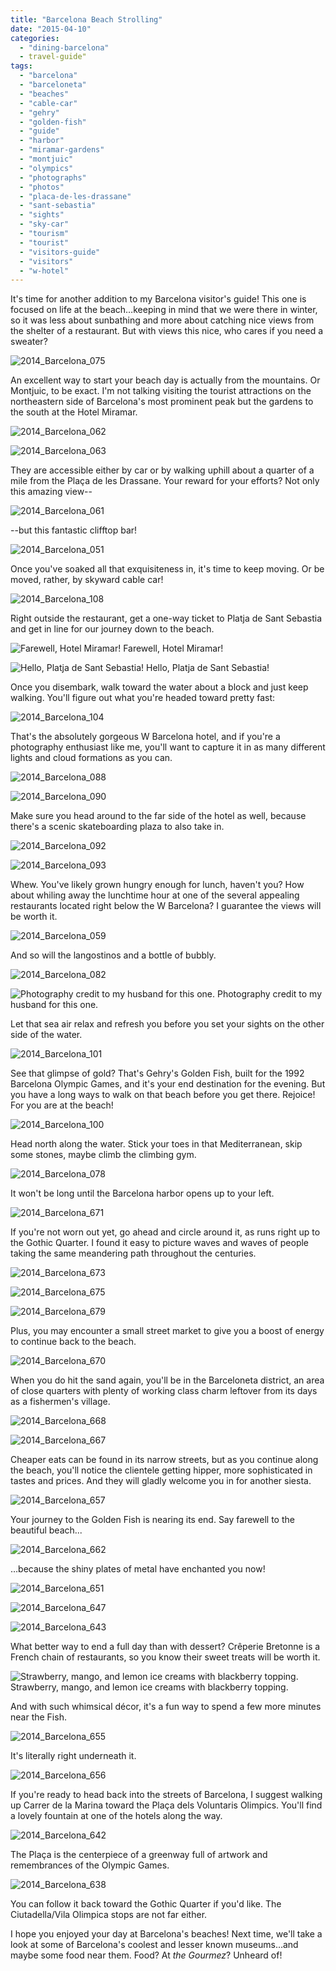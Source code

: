 ```yaml
---
title: "Barcelona Beach Strolling"
date: "2015-04-10"
categories:
  - "dining-barcelona"
  - travel-guide"
tags:
  - "barcelona"
  - "barceloneta"
  - "beaches"
  - "cable-car"
  - "gehry"
  - "golden-fish"
  - "guide"
  - "harbor"
  - "miramar-gardens"
  - "montjuic"
  - "olympics"
  - "photographs"
  - "photos"
  - "placa-de-les-drassane"
  - "sant-sebastia"
  - "sights"
  - "sky-car"
  - "tourism"
  - "tourist"
  - "visitors-guide"
  - "visitors"
  - "w-hotel"
---
```


It's time for another addition to my Barcelona visitor's guide! This one is focused on life at the beach…keeping in mind that we were there in winter, so it was less about sunbathing and more about catching nice views from the shelter of a restaurant. But with views this nice, who cares if you need a sweater?

![2014_Barcelona_075](http://s3.amazonaws.com/thegourmez-wpmedia/2015/04/2014_Barcelona_075-500x333.jpg)

An excellent way to start your beach day is actually from the mountains. Or Montjuic, to be exact. I'm not talking visiting the tourist attractions on the northeastern side of Barcelona's most prominent peak but the gardens to the south at the Hotel Miramar.

![2014_Barcelona_062](http://s3.amazonaws.com/thegourmez-wpmedia/2015/04/2014_Barcelona_062-500x343.jpg)

![2014_Barcelona_063](http://s3.amazonaws.com/thegourmez-wpmedia/2015/04/2014_Barcelona_063-500x333.jpg)

They are accessible either by car or by walking uphill about a quarter of a mile from the Plaça de les Drassane. Your reward for your efforts? Not only this amazing view--

![2014_Barcelona_061](http://s3.amazonaws.com/thegourmez-wpmedia/2015/04/2014_Barcelona_061-500x184.jpg)

\--but this fantastic clifftop bar!

![2014_Barcelona_051](http://s3.amazonaws.com/thegourmez-wpmedia/2015/04/2014_Barcelona_051-500x333.jpg)

Once you've soaked all that exquisiteness in, it's time to keep moving. Or be moved, rather, by skyward cable car!

![2014_Barcelona_108](http://s3.amazonaws.com/thegourmez-wpmedia/2015/04/2014_Barcelona_108-500x333.jpg)

Right outside the restaurant, get a one-way ticket to Platja de Sant Sebastia and get in line for our journey down to the beach.




<div class="caption">

![Farewell, Hotel Miramar!](http://s3.amazonaws.com/thegourmez-wpmedia/2015/04/2014_Barcelona_106-333x500.jpg) Farewell, Hotel Miramar!</div>





<div class="caption">

![Hello, Platja de Sant Sebastia!](http://s3.amazonaws.com/thegourmez-wpmedia/2015/04/2014_Barcelona_076-500x333.jpg) Hello, Platja de Sant Sebastia!</div>


Once you disembark, walk toward the water about a block and just keep walking. You'll figure out what you're headed toward pretty fast:

![2014_Barcelona_104](http://s3.amazonaws.com/thegourmez-wpmedia/2015/04/2014_Barcelona_104-500x333.jpg)

That's the absolutely gorgeous W Barcelona hotel, and if you're a photography enthusiast like me, you'll want to capture it in as many different lights and cloud formations as you can.

![2014_Barcelona_088](http://s3.amazonaws.com/thegourmez-wpmedia/2015/04/2014_Barcelona_088-500x392.jpg)

![2014_Barcelona_090](http://s3.amazonaws.com/thegourmez-wpmedia/2015/04/2014_Barcelona_090-500x333.jpg)

Make sure you head around to the far side of the hotel as well, because there's a scenic skateboarding plaza to also take in.

![2014_Barcelona_092](http://s3.amazonaws.com/thegourmez-wpmedia/2015/04/2014_Barcelona_092-369x500.jpg)

![2014_Barcelona_093](http://s3.amazonaws.com/thegourmez-wpmedia/2015/04/2014_Barcelona_093-500x333.jpg)

Whew. You've likely grown hungry enough for lunch, haven't you? How about whiling away the lunchtime hour at one of the several appealing restaurants located right below the W Barcelona? I guarantee the views will be worth it.

![2014_Barcelona_059](http://s3.amazonaws.com/thegourmez-wpmedia/2015/04/2014_Barcelona_059-500x154.jpg)

And so will the langostinos and a bottle of bubbly.

![2014_Barcelona_082](http://s3.amazonaws.com/thegourmez-wpmedia/2015/04/2014_Barcelona_082-500x235.jpg)




<div class="caption">

![Photography credit to my husband for this one.](http://s3.amazonaws.com/thegourmez-wpmedia/2015/04/becca-barcelona-500x309.jpg) Photography credit to my husband for this one.</div>


Let that sea air relax and refresh you before you set your sights on the other side of the water.

![2014_Barcelona_101](http://s3.amazonaws.com/thegourmez-wpmedia/2015/04/2014_Barcelona_1011-500x333.jpg)

See that glimpse of gold? That's Gehry's Golden Fish, built for the 1992 Barcelona Olympic Games, and it's your end destination for the evening. But you have a long ways to walk on that beach before you get there. Rejoice! For you are at the beach!

![2014_Barcelona_100](http://s3.amazonaws.com/thegourmez-wpmedia/2015/04/2014_Barcelona_100-500x333.jpg)

Head north along the water. Stick your toes in that Mediterranean, skip some stones, maybe climb the climbing gym.

![2014_Barcelona_078](http://s3.amazonaws.com/thegourmez-wpmedia/2015/04/2014_Barcelona_078-500x339.jpg)

It won't be long until the Barcelona harbor opens up to your left.

![2014_Barcelona_671](http://s3.amazonaws.com/thegourmez-wpmedia/2015/04/2014_Barcelona_671-500x135.jpg)

If you're not worn out yet, go ahead and circle around it, as runs right up to the Gothic Quarter. I found it easy to picture waves and waves of people taking the same meandering path throughout the centuries.

![2014_Barcelona_673](http://s3.amazonaws.com/thegourmez-wpmedia/2015/04/2014_Barcelona_673-500x377.jpg)

![2014_Barcelona_675](http://s3.amazonaws.com/thegourmez-wpmedia/2015/04/2014_Barcelona_675-500x434.jpg)

![2014_Barcelona_679](http://s3.amazonaws.com/thegourmez-wpmedia/2015/04/2014_Barcelona_679-500x333.jpg)

Plus, you may encounter a small street market to give you a boost of energy to continue back to the beach.

![2014_Barcelona_670](http://s3.amazonaws.com/thegourmez-wpmedia/2015/04/2014_Barcelona_670-500x333.jpg)

When you do hit the sand again, you'll be in the Barceloneta district, an area of close quarters with plenty of working class charm leftover from its days as a fishermen's village.

![2014_Barcelona_668](http://s3.amazonaws.com/thegourmez-wpmedia/2015/04/2014_Barcelona_668-333x500.jpg)

![2014_Barcelona_667](http://s3.amazonaws.com/thegourmez-wpmedia/2015/04/2014_Barcelona_667-500x333.jpg)

Cheaper eats can be found in its narrow streets, but as you continue along the beach, you'll notice the clientele getting hipper, more sophisticated in tastes and prices. And they will gladly welcome you in for another siesta.

![2014_Barcelona_657](http://s3.amazonaws.com/thegourmez-wpmedia/2015/04/2014_Barcelona_657-500x333.jpg)

Your journey to the Golden Fish is nearing its end. Say farewell to the beautiful beach...

![2014_Barcelona_662](http://s3.amazonaws.com/thegourmez-wpmedia/2015/04/2014_Barcelona_662-500x333.jpg)

…because the shiny plates of metal have enchanted you now!

![2014_Barcelona_651](http://s3.amazonaws.com/thegourmez-wpmedia/2015/04/2014_Barcelona_651-500x235.jpg)

![2014_Barcelona_647](http://s3.amazonaws.com/thegourmez-wpmedia/2015/04/2014_Barcelona_647-500x333.jpg)

![2014_Barcelona_643](http://s3.amazonaws.com/thegourmez-wpmedia/2015/04/2014_Barcelona_643-500x333.jpg)

What better way to end a full day than with dessert? Crêperie Bretonne is a French chain of restaurants, so you know their sweet treats will be worth it.




<div class="caption">

![Strawberry, mango, and lemon ice creams with blackberry topping.](http://s3.amazonaws.com/thegourmez-wpmedia/2015/04/2014_Barcelona_654-333x500.jpg) Strawberry, mango, and lemon ice creams with blackberry topping.</div>


And with such whimsical décor, it's a fun way to spend a few more minutes near the Fish.

![2014_Barcelona_655](http://s3.amazonaws.com/thegourmez-wpmedia/2015/04/2014_Barcelona_655-500x333.jpg)

It's literally right underneath it.

![2014_Barcelona_656](http://s3.amazonaws.com/thegourmez-wpmedia/2015/04/2014_Barcelona_656-333x500.jpg)

If you're ready to head back into the streets of Barcelona, I suggest walking up Carrer de la Marina toward the Plaça dels Voluntaris Olimpics. You'll find a lovely fountain at one of the hotels along the way.

![2014_Barcelona_642](http://s3.amazonaws.com/thegourmez-wpmedia/2015/04/2014_Barcelona_642-500x333.jpg)

The Plaça is the centerpiece of a greenway full of artwork and remembrances of the Olympic Games.

![2014_Barcelona_638](http://s3.amazonaws.com/thegourmez-wpmedia/2015/04/2014_Barcelona_638-333x500.jpg)

You can follow it back toward the Gothic Quarter if you'd like. The Ciutadella/Vila Olimpica stops are not far either.

I hope you enjoyed your day at Barcelona's beaches! Next time, we'll take a look at some of Barcelona's coolest and lesser known museums…and maybe some food near them. Food? At _the Gourmez_? Unheard of!
